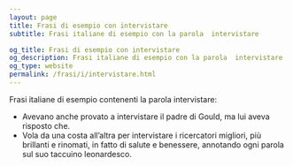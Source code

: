 ```yaml
---
layout: page
title: Frasi di esempio con intervistare 
subtitle: Frasi italiane di esempio con la parola  intervistare

og_title: Frasi di esempio con intervistare 
og_description: Frasi italiane di esempio con la parola  intervistare
og_type: website
permalink: /frasi/i/intervistare.html
---
```


Frasi italiane di esempio contenenti la parola intervistare:


- Avevano anche provato a intervistare il padre di Gould, ma lui aveva risposto che.
- Vola da una costa all’altra per intervistare i ricercatori migliori, più brillanti e rinomati, in fatto di salute e benessere, annotando ogni parola sul suo taccuino leonardesco.

